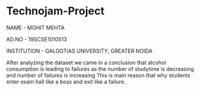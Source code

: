 # Technojam-Project

NAME - MOHIT MEHTA

AD.NO - 19SCSE1010513

INSTITUTION - GALGOTIAS UNIVERSITY, GREATER NOIDA


After analyzing the dataset we came in a conclusion that alcohol consumption is leading to failures as the number of studytime is decreasing and number of failures is increasing
This is main reason that why students enter exam hall like a boss and exit like a failure.


